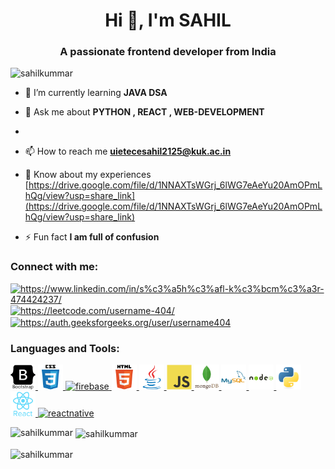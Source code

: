 <h1 align="center">Hi 👋, I'm SAHIL</h1>
<h3 align="center">A passionate frontend developer from India</h3>

<p align="left"> <img src="https://komarev.com/ghpvc/?username=sahilkummar&label=Profile%20views&color=0e75b6&style=flat" alt="sahilkummar" /> </p>

- 🌱 I’m currently learning **JAVA DSA**

- 💬 Ask me about **PYTHON , REACT , WEB-DEVELOPMENT**
- 

- 📫 How to reach me **uietecesahil2125@kuk.ac.in**

- 📄 Know about my experiences [https://drive.google.com/file/d/1NNAXTsWGrj_6lWG7eAeYu20AmOPmLhQg/view?usp=share_link](https://drive.google.com/file/d/1NNAXTsWGrj_6lWG7eAeYu20AmOPmLhQg/view?usp=share_link)

- ⚡ Fun fact **I am full of confusion**

<h3 align="left">Connect with me:</h3>
<p align="left">
<a href="https://linkedin.com/in/https://www.linkedin.com/in/s%c3%a5h%c3%afl-k%c3%bcm%c3%a3r-474424237/" target="blank"><img align="center" src="https://raw.githubusercontent.com/rahuldkjain/github-profile-readme-generator/master/src/images/icons/Social/linked-in-alt.svg" alt="https://www.linkedin.com/in/s%c3%a5h%c3%afl-k%c3%bcm%c3%a3r-474424237/" height="30" width="40" /></a>
<a href="https://www.leetcode.com/https://leetcode.com/username-404/" target="blank"><img align="center" src="https://raw.githubusercontent.com/rahuldkjain/github-profile-readme-generator/master/src/images/icons/Social/leet-code.svg" alt="https://leetcode.com/username-404/" height="30" width="40" /></a>
<a href="https://auth.geeksforgeeks.org/user/https://auth.geeksforgeeks.org/user/username404" target="blank"><img align="center" src="https://raw.githubusercontent.com/rahuldkjain/github-profile-readme-generator/master/src/images/icons/Social/geeks-for-geeks.svg" alt="https://auth.geeksforgeeks.org/user/username404" height="30" width="40" /></a>
</p>

<h3 align="left">Languages and Tools:</h3>
<p align="left"> <a href="https://getbootstrap.com" target="_blank" rel="noreferrer"> <img src="https://raw.githubusercontent.com/devicons/devicon/master/icons/bootstrap/bootstrap-plain-wordmark.svg" alt="bootstrap" width="40" height="40"/> </a> <a href="https://www.w3schools.com/css/" target="_blank" rel="noreferrer"> <img src="https://raw.githubusercontent.com/devicons/devicon/master/icons/css3/css3-original-wordmark.svg" alt="css3" width="40" height="40"/> </a> <a href="https://firebase.google.com/" target="_blank" rel="noreferrer"> <img src="https://www.vectorlogo.zone/logos/firebase/firebase-icon.svg" alt="firebase" width="40" height="40"/> </a> <a href="https://www.w3.org/html/" target="_blank" rel="noreferrer"> <img src="https://raw.githubusercontent.com/devicons/devicon/master/icons/html5/html5-original-wordmark.svg" alt="html5" width="40" height="40"/> </a> <a href="https://www.java.com" target="_blank" rel="noreferrer"> <img src="https://raw.githubusercontent.com/devicons/devicon/master/icons/java/java-original.svg" alt="java" width="40" height="40"/> </a> <a href="https://developer.mozilla.org/en-US/docs/Web/JavaScript" target="_blank" rel="noreferrer"> <img src="https://raw.githubusercontent.com/devicons/devicon/master/icons/javascript/javascript-original.svg" alt="javascript" width="40" height="40"/> </a> <a href="https://www.mongodb.com/" target="_blank" rel="noreferrer"> <img src="https://raw.githubusercontent.com/devicons/devicon/master/icons/mongodb/mongodb-original-wordmark.svg" alt="mongodb" width="40" height="40"/> </a> <a href="https://www.mysql.com/" target="_blank" rel="noreferrer"> <img src="https://raw.githubusercontent.com/devicons/devicon/master/icons/mysql/mysql-original-wordmark.svg" alt="mysql" width="40" height="40"/> </a> <a href="https://nodejs.org" target="_blank" rel="noreferrer"> <img src="https://raw.githubusercontent.com/devicons/devicon/master/icons/nodejs/nodejs-original-wordmark.svg" alt="nodejs" width="40" height="40"/> </a> <a href="https://www.python.org" target="_blank" rel="noreferrer"> <img src="https://raw.githubusercontent.com/devicons/devicon/master/icons/python/python-original.svg" alt="python" width="40" height="40"/> </a> <a href="https://reactjs.org/" target="_blank" rel="noreferrer"> <img src="https://raw.githubusercontent.com/devicons/devicon/master/icons/react/react-original-wordmark.svg" alt="react" width="40" height="40"/> </a> <a href="https://reactnative.dev/" target="_blank" rel="noreferrer"> <img src="https://reactnative.dev/img/header_logo.svg" alt="reactnative" width="40" height="40"/> </a> </p>

<p><img align="left" src="https://github-readme-stats.vercel.app/api/top-langs?username=sahilkummar&show_icons=true&locale=en&layout=compact" alt="sahilkummar" /></p>

<p>&nbsp;<img align="center" src="https://github-readme-stats.vercel.app/api?username=sahilkummar&show_icons=true&locale=en" alt="sahilkummar" /></p>

<p><img align="center" src="https://github-readme-streak-stats.herokuapp.com/?user=sahilkummar&" alt="sahilkummar" /></p>

